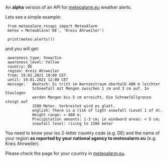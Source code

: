 
An **alpha** version of an API for [meteoalarm.eu](https://www.meteoalarm.eu/) weather alerts.

Lets see a simple example:

     from meteoalarm_rssapi import MeteoAlarm
     meteo = MeteoAlarm('DE', 'Kreis Ahrweiler')

     print(meteo.alerts())


and you will get:

     awareness_type: Snow/Ice
     awareness_level: Yellow
     country: DE
     region: Kreis Ahrweiler
     from: 19.01.2021 10:00 CET
     until: 19.01.2021 12:00 CET
     message:   deutsch: Es tritt im Warnzeitraum oberhalb 400 m leichter 
                Schneefall mit Mengen zwischen 1 cm und 3 cm auf. In Staulagen 
                werden Mengen bis 5 cm erreicht. Die Schneefallgrenze steigt auf 
                1500 Meter. Verbreitet wird es glatt. 
                english: There is a risk of light snowfall (Level 1 of 4). 
                Height range: > 400 m; 
                Precipitation amounts: 1-3 cm; in windward areas: < 5 cm; 
                snowfall level: rising to 1500 meter


You need to know your iso 2-letter country code (e.g. DE) and the name of your region
**as reported by your national agency to meteoalarm.eu** (e.g. Kreis Ahrweiler).

Please check the page for your country in [meteoalarm.eu](https://www.meteoalarm.eu/).
